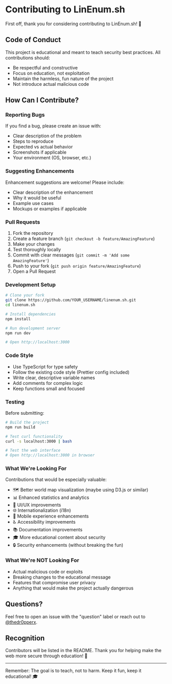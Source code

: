 # Contributing to LinEnum.sh

First off, thank you for considering contributing to LinEnum.sh! 🎉

## Code of Conduct

This project is educational and meant to teach security best practices. All contributions should:
- Be respectful and constructive
- Focus on education, not exploitation
- Maintain the harmless, fun nature of the project
- Not introduce actual malicious code

## How Can I Contribute?

### Reporting Bugs

If you find a bug, please create an issue with:
- Clear description of the problem
- Steps to reproduce
- Expected vs actual behavior
- Screenshots if applicable
- Your environment (OS, browser, etc.)

### Suggesting Enhancements

Enhancement suggestions are welcome! Please include:
- Clear description of the enhancement
- Why it would be useful
- Example use cases
- Mockups or examples if applicable

### Pull Requests

1. Fork the repository
2. Create a feature branch (`git checkout -b feature/AmazingFeature`)
3. Make your changes
4. Test thoroughly locally
5. Commit with clear messages (`git commit -m 'Add some AmazingFeature'`)
6. Push to your fork (`git push origin feature/AmazingFeature`)
7. Open a Pull Request

### Development Setup

```bash
# Clone your fork
git clone https://github.com/YOUR_USERNAME/linenum.sh.git
cd linenum.sh

# Install dependencies
npm install

# Run development server
npm run dev

# Open http://localhost:3000
```

### Code Style

- Use TypeScript for type safety
- Follow the existing code style (Prettier config included)
- Write clear, descriptive variable names
- Add comments for complex logic
- Keep functions small and focused

### Testing

Before submitting:

```bash
# Build the project
npm run build

# Test curl functionality
curl -s localhost:3000 | bash

# Test the web interface
# Open http://localhost:3000 in browser
```

### What We're Looking For

Contributions that would be especially valuable:
- 🗺️ Better world map visualization (maybe using D3.js or similar)
- 📊 Enhanced statistics and analytics
- 🎨 UI/UX improvements
- 🌐 Internationalization (i18n)
- 📱 Mobile experience enhancements
- ♿ Accessibility improvements
- 📚 Documentation improvements
- 🎓 More educational content about security
- 🔒 Security enhancements (without breaking the fun)

### What We're NOT Looking For

- Actual malicious code or exploits
- Breaking changes to the educational message
- Features that compromise user privacy
- Anything that would make the project actually dangerous

## Questions?

Feel free to open an issue with the "question" label or reach out to [@thedr0pperx](https://github.com/thedr0pperx).

## Recognition

Contributors will be listed in the README. Thank you for helping make the web more secure through education! 🙏

---

Remember: The goal is to teach, not to harm. Keep it fun, keep it educational! 🎓

